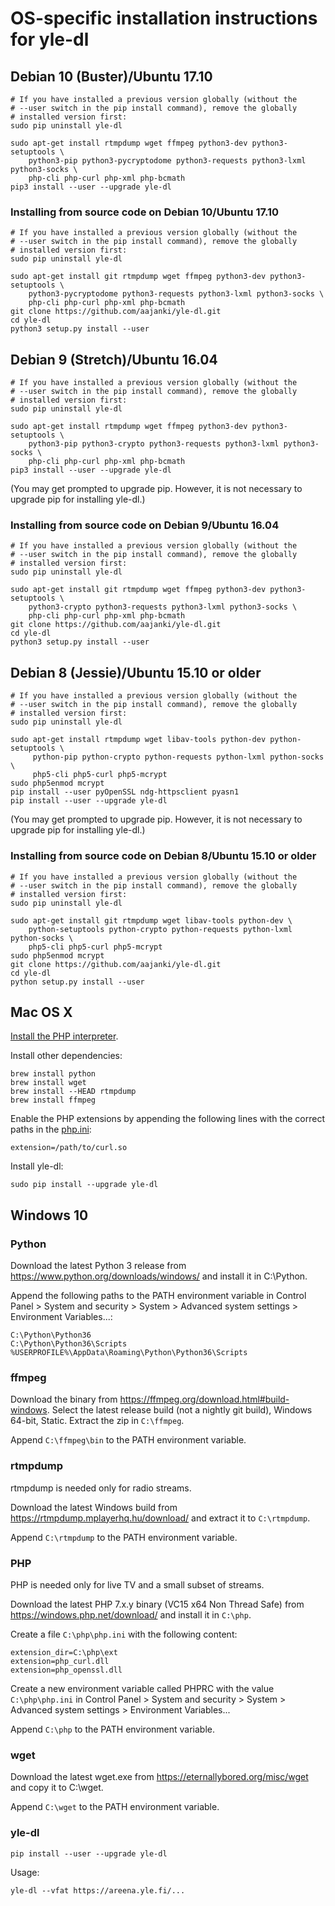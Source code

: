 # OS-specific installation instructions for yle-dl

## Debian 10 (Buster)/Ubuntu 17.10

```
# If you have installed a previous version globally (without the
# --user switch in the pip install command), remove the globally
# installed version first:
sudo pip uninstall yle-dl

sudo apt-get install rtmpdump wget ffmpeg python3-dev python3-setuptools \
    python3-pip python3-pycryptodome python3-requests python3-lxml python3-socks \
    php-cli php-curl php-xml php-bcmath
pip3 install --user --upgrade yle-dl
```


### Installing from source code on Debian 10/Ubuntu 17.10

```
# If you have installed a previous version globally (without the
# --user switch in the pip install command), remove the globally
# installed version first:
sudo pip uninstall yle-dl

sudo apt-get install git rtmpdump wget ffmpeg python3-dev python3-setuptools \
    python3-pycryptodome python3-requests python3-lxml python3-socks \
    php-cli php-curl php-xml php-bcmath
git clone https://github.com/aajanki/yle-dl.git
cd yle-dl
python3 setup.py install --user
```


## Debian 9 (Stretch)/Ubuntu 16.04

```
# If you have installed a previous version globally (without the
# --user switch in the pip install command), remove the globally
# installed version first:
sudo pip uninstall yle-dl

sudo apt-get install rtmpdump wget ffmpeg python3-dev python3-setuptools \
    python3-pip python3-crypto python3-requests python3-lxml python3-socks \
    php-cli php-curl php-xml php-bcmath
pip3 install --user --upgrade yle-dl
```

(You may get prompted to upgrade pip. However, it is not necessary to
upgrade pip for installing yle-dl.)

### Installing from source code on Debian 9/Ubuntu 16.04

```
# If you have installed a previous version globally (without the
# --user switch in the pip install command), remove the globally
# installed version first:
sudo pip uninstall yle-dl

sudo apt-get install git rtmpdump wget ffmpeg python3-dev python3-setuptools \
    python3-crypto python3-requests python3-lxml python3-socks \
    php-cli php-curl php-xml php-bcmath
git clone https://github.com/aajanki/yle-dl.git
cd yle-dl
python3 setup.py install --user
```


## Debian 8 (Jessie)/Ubuntu 15.10 or older

```
# If you have installed a previous version globally (without the
# --user switch in the pip install command), remove the globally
# installed version first:
sudo pip uninstall yle-dl

sudo apt-get install rtmpdump wget libav-tools python-dev python-setuptools \
     python-pip python-crypto python-requests python-lxml python-socks \
     php5-cli php5-curl php5-mcrypt
sudo php5enmod mcrypt
pip install --user pyOpenSSL ndg-httpsclient pyasn1
pip install --user --upgrade yle-dl
```

(You may get prompted to upgrade pip. However, it is not necessary to
upgrade pip for installing yle-dl.)

### Installing from source code on Debian 8/Ubuntu 15.10 or older

```
# If you have installed a previous version globally (without the
# --user switch in the pip install command), remove the globally
# installed version first:
sudo pip uninstall yle-dl

sudo apt-get install git rtmpdump wget libav-tools python-dev \
    python-setuptools python-crypto python-requests python-lxml python-socks \
    php5-cli php5-curl php5-mcrypt
sudo php5enmod mcrypt
git clone https://github.com/aajanki/yle-dl.git
cd yle-dl
python setup.py install --user
```


## Mac OS X

[Install the PHP interpreter](https://secure.php.net/manual/en/install.macosx.php).

Install other dependencies:
```
brew install python
brew install wget
brew install --HEAD rtmpdump
brew install ffmpeg
```

Enable the PHP extensions by appending the following lines with the
correct paths in the [php.ini]:

[php.ini]:https://secure.php.net/manual/en/configuration.file.php

```
extension=/path/to/curl.so
```

Install yle-dl:

```
sudo pip install --upgrade yle-dl
```


## Windows 10

### Python

Download the latest Python 3 release from
https://www.python.org/downloads/windows/ and install it in C:\Python.

Append the following paths to the PATH environment variable in Control
Panel > System and security > System > Advanced system settings >
Environment Variables...:
```
C:\Python\Python36
C:\Python\Python36\Scripts
%USERPROFILE%\AppData\Roaming\Python\Python36\Scripts
```

### ffmpeg

Download the binary from
https://ffmpeg.org/download.html#build-windows. Select the latest
release build (not a nightly git build), Windows 64-bit, Static.
Extract the zip in `C:\ffmpeg`.

Append `C:\ffmpeg\bin` to the PATH environment variable.

### rtmpdump

rtmpdump is needed only for radio streams.

Download the latest Windows build from
https://rtmpdump.mplayerhq.hu/download/ and extract it to
`C:\rtmpdump`.

Append `C:\rtmpdump` to the PATH environment variable.

### PHP

PHP is needed only for live TV and a small subset of streams.

Download the latest PHP 7.x.y binary (VC15 x64 Non Thread Safe) from
https://windows.php.net/download/ and install it in `C:\php`.

Create a file `C:\php\php.ini` with the following content:
```
extension_dir=C:\php\ext
extension=php_curl.dll
extension=php_openssl.dll
```

Create a new environment variable called PHPRC with the value
`C:\php\php.ini` in Control Panel > System and security > System >
Advanced system settings > Environment Variables...

Append `C:\php` to the PATH environment variable.

### wget

Download the latest wget.exe from https://eternallybored.org/misc/wget
and copy it to C:\wget.

Append `C:\wget` to the PATH environment variable.

### yle-dl

```
pip install --user --upgrade yle-dl
```

Usage:

```
yle-dl --vfat https://areena.yle.fi/...
```
